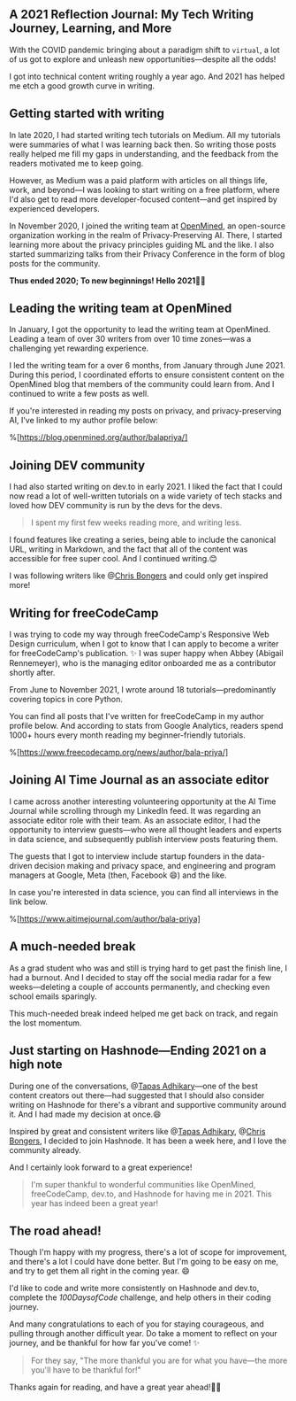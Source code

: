 ## A 2021 Reflection Journal: My Tech Writing Journey, Learning, and More

With the COVID pandemic bringing about a paradigm shift to `virtual`, a lot of us got to explore and unleash new opportunities—despite all the odds! 

I got into technical content writing roughly a year ago. And 2021 has helped me etch a good growth curve in writing.

## Getting started with writing
In late 2020, I had started writing tech tutorials on Medium. All my tutorials were summaries of what I was learning back then. So writing those posts really helped me fill my gaps in understanding, and the feedback from the readers motivated me to keep going.

However, as Medium was a paid platform with articles on all things life, work, and beyond—I was looking to start writing on a free platform, where I'd also get to read more developer-focused content—and get inspired by experienced developers.

In November 2020, I joined the writing team at [OpenMined](https://www.openmined.org/), an open-source organization working in the realm of Privacy-Preserving AI. There, I started learning more about the privacy principles guiding ML and the like. I also started summarizing talks from their Privacy Conference in the form of blog posts for the community.

**Thus ended 2020; To new beginnings! Hello 2021🎉✨**

## Leading the writing team at OpenMined
In January, I got the opportunity to lead the writing team at OpenMined. Leading a team of over 30 writers from over 10 time zones—was a challenging yet rewarding experience.

I led the writing team for a over 6 months, from January through June 2021. During this period, I coordinated efforts to ensure consistent content on the OpenMined blog that members of the community could learn from. And I continued to write a few posts as well.

If you're interested in reading my posts on privacy, and privacy-preserving AI, I've linked to my author profile below:

%[https://blog.openmined.org/author/balapriya/]

## Joining DEV community
I had also started writing on dev.to in early 2021. I liked the fact that I could now read a lot of well-written tutorials on a wide variety of tech stacks and loved how DEV community is run by the devs for the devs. 

> I spent my first few weeks reading more, and writing less. 

I found features like creating a series, being able to include the canonical URL, writing in Markdown, and the fact that all of the content was accessible for free super cool. And I continued writing.😊

I was following writers like @[Chris Bongers](@dailydevtips) and could only get inspired more!

## Writing for freeCodeCamp
I was trying to code my way through freeCodeCamp's Responsive Web Design curriculum, when I got to know that I can apply to become a writer for freeCodeCamp's publication. ✨ I was super happy when Abbey (Abigail Rennemeyer), who is the managing editor onboarded me as a contributor shortly after.

From June to November 2021, I wrote around 18 tutorials—predominantly covering topics in core Python.

You can find all posts that I've written for freeCodeCamp in my author profile below. And according to stats from Google Analytics, readers spend 1000+ hours every month reading my beginner-friendly tutorials.

%[https://www.freecodecamp.org/news/author/bala-priya/]

## Joining AI Time Journal as an associate editor
I came across another interesting volunteering opportunity at the AI Time Journal while scrolling through my LinkedIn feed. It was regarding an associate editor role with their team. As an associate editor, I had the opportunity to interview guests—who were all thought leaders and experts in data science, and subsequently publish interview posts featuring them.

The guests that I got to interview include startup founders in the data-driven decision making and privacy space, and engineering and program managers at Google, Meta (then, Facebook 😄) and the like.

In case you're interested in data science, you can find all interviews in the link below.

%[https://www.aitimejournal.com/author/bala-priya]

## A much-needed break
As a grad student who was and still is trying hard to get past the finish line, I had a burnout. And I decided to stay off the social media radar for a few weeks—deleting a couple of accounts permanently, and checking even school emails sparingly.

This much-needed break indeed helped me get back on track, and regain the lost momentum.

## Just starting on Hashnode—Ending 2021 on a high note
During one of the conversations, @[Tapas Adhikary](@atapas)—one of the best content creators out there—had suggested  that I should also consider writing on Hashnode for there's a vibrant and supportive community around it. And I had made my decision at once.😄

Inspired by great and consistent writers like @[Tapas Adhikary](@atapas), @[Chris Bongers](@dailydevtips), I decided to join Hashnode. It has been a week here, and I love the community already.

And I certainly look forward to a great experience!

> I'm super thankful to wonderful communities like OpenMined, freeCodeCamp, dev.to, and Hashnode for having me in 2021. This year has indeed been a great year!

## The road ahead!
Though I'm happy with my progress, there's a lot of scope for improvement, and there's a lot I could have done better. But I'm going to be easy on me, and try to get them all right in the coming year. 😄

I'd like to code and write more consistently on Hashnode and dev.to, complete the *100DaysofCode* challenge, and help others in their coding journey.

And many congratulations to each of you for staying courageous, and pulling through another difficult year. Do take a moment to reflect on your journey, and be thankful for how far you've come! ✨

> For they say, "The more thankful you are for what you have—the more you'll have to be thankful for!"

Thanks again for reading, and have a great year ahead!🎉🎊